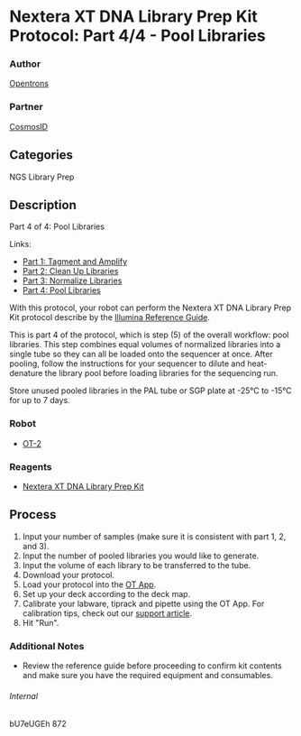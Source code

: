 # Nextera XT DNA Library Prep Kit Protocol: Part 4/4 - Pool Libraries

### Author
[Opentrons](http://www.opentrons.com/)

### Partner
[CosmosID](http://www.cosmosid.com/)

## Categories
NGS Library Prep

## Description
Part 4 of 4: Pool Libraries

Links:
* [Part 1: Tagment and Amplify](./872-cosmosid-ngs-library-prep-part1) 
* [Part 2: Clean Up Libraries](./872-cosmosid-ngs-library-prep-part2) 
* [Part 3: Normalize Libraries](./872-cosmosid-ngs-library-prep-part3) 
* [Part 4: Pool Libraries](./872-cosmosid-ngs-library-prep-part4)

With this protocol, your robot can perform the Nextera XT DNA Library Prep Kit protocol describe by the [Illumina Reference Guide](https://support.illumina.com/content/dam/illumina-support/documents/documentation/chemistry_documentation/samplepreps_nextera/nextera-xt/nextera-xt-library-prep-reference-guide-15031942-03.pdf).

This is part 4 of the protocol, which is step (5) of the overall workflow: pool libraries. This step combines equal volumes of normalized libraries into a single tube so they can all be loaded onto the sequencer at once. After pooling, follow the instructions for your sequencer to dilute and heat-denature the library pool before loading libraries for the sequencing run.

Store unused pooled libraries in the PAL tube or SGP plate at -25°C to -15°C for up to 7 days.

### Robot
* [OT-2](https://opentrons.com/ot-2)

### Reagents
* [Nextera XT DNA Library Prep Kit](https://www.illumina.com/products/by-type/sequencing-kits/library-prep-kits/nextera-xt-dna.html)

## Process
1. Input your number of samples (make sure it is consistent with part 1, 2, and 3).
2. Input the number of pooled libraries you would like to generate.
3. Input the volume of each library to be transferred to the tube.
4. Download your protocol.
5. Load your protocol into the [OT App](https://opentrons.com/ot-app).
6. Set up your deck according to the deck map.
7. Calibrate your labware, tiprack and pipette using the OT App. For calibration tips, check out our [support article](https://support.opentrons.com/ot-2/getting-started-software-setup/deck-calibration).
8. Hit "Run".

### Additional Notes
* Review the reference guide before proceeding to confirm kit contents and make sure you have the required equipment and consumables.

###### Internal
bU7eUGEh
872
